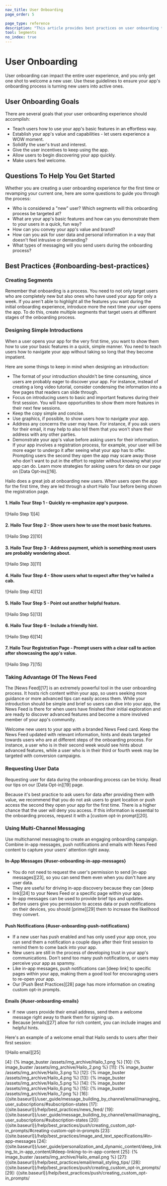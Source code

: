 ```yaml
---
nav_title: User Onboarding
page_order: 5

page_type: reference
description: "This article provides best practices on user onboarding to ensure your app's onboarding process is turning new users into active ones."
tool: Segments
no_index: true
---
```

# User Onboarding

User onboarding can impact the entire user experience, and you only get one shot to welcome a new user. Use these guidelines to ensure your app's onboarding process is turning new users into active ones.

## User Onboarding Goals

There are several goals that your user onboarding experience should accomplish:

- Teach users how to use your app's basic features in an effortless way.
- Establish your app's value and capabilities - let users experience a WOW moment.
- Solidify the user's trust and interest.
- Give the user incentives to keep using the app.
- Allow users to begin discovering your app quickly.
- Make users feel welcome.

## Questions To Help You Get Started

Whether you are creating a user onboarding experience for the first time or revamping your current one, here are some questions to guide you through the process:

- Who is considered a "new" user? Which segments will this onboarding process be targeted at?
- What are your app's basic features and how can you demonstrate them to your users in a quick, fun way?
- How can you convey your app's value and brand?
- How can you ask for user data and personal information in a way that doesn't feel intrusive or demanding?
- What types of messaging will you send users during the onboarding process?

## Best Practices {#onboarding-best-practices}

### Creating Segments

Remember that onboarding is a process. You need to not only target users who are completely new but also  ones who have used your app for only a week. If you aren't able to highlight all the features you want during the initial onboarding experience, introduce more the next time your user opens the app. To do this, create multiple segments that target users at different stages of the onboarding process.

### Designing Simple Introductions

When a user opens your app for the very first time, you want to show them how to use your basic features in a quick, simple manner. You need to teach users how to navigate your app without taking so long that they become impatient.

Here are some things to keep in mind when designing an introduction:

- The format of your introduction shouldn't be time consuming, since users are probably eager to discover your app. For instance, instead of creating a long video tutorial, consider condensing the information into a few pages that readers can slide through.
- Focus on introducing users to basic and important features during their first session. You will have opportunities to show them more features in their next few sessions.
- Keep the copy simple and concise.
- Use graphics, if possible, to show users how to navigate your app.
- Address any concerns the user may have. For instance, if you ask users for their email, it may help to also tell them that you won't share their address with any other parties.
- Demonstrate your app's value before asking users for their information. If your app involves a registration process, for example, your user will be more eager to undergo it after seeing what your app has to offer. Prompting users the second they open the app may scare away those who don't want to put in the effort to register without knowing what your app can do. Learn more strategies for asking users for data on our page on [Data Opt-ins][16].

Hailo does a great job at onboarding new users. When users open the app for the first time, they are led through a short Hailo Tour before being shown the registration page.

#### 1. Hailo Tour Step 1 - Quickly re-emphasize app's purpose.

![Hailo Step 1][4]

#### 2. Hailo Tour Step 2 - Show users how to use the most basic features.

![Hailo Step 2][10]

#### 3. Hailo Tour Step 3 - Address payment, which is something most users are probably wondering about.

![Hailo Step 3][11]

#### 4. Hailo Tour Step 4 - Show users what to expect after they've hailed a cab.

![Hailo Step 4][12]

#### 5. Hailo Tour Step 5 - Point out another helpful feature.

![Hailo Step 5][13]

#### 6. Hailo Tour Step 6 - Include a friendly hint.

![Hailo Step 6][14]

#### 7. Hailo Tour Registration Page - Prompt users with a clear call to action after showcasing the app's value.

![Hailo Step 7][15]

### Taking Advantage Of The News Feed

The [News Feed][17] is an extremely powerful tool in the user onboarding process. It hosts rich content within your app, so users seeking more guidance or more advanced tips can easily access them. While your introduction should be simple and brief so users can dive into your app, the News Feed is there for when users have finished their initial exploration and are ready to discover advanced features and become a more involved member of your app's community.

Welcome new users to your app with a branded News Feed card. Keep the News Feed updated with relevant information, hints and deals targeted towards users who are at different steps of the onboarding process. For instance, a user who is in their second week would see hints about advanced features, while a user who is in their third or fourth week may be targeted with conversion campaigns.

### Requesting User Data

Requesting user for data during the onboarding process can be tricky. Read our tips on our [Data Opt-in][19] page.

Because it's best practice to ask users for data after providing them with value, we recommend that you do not ask users to grant location or push access the second they open your app for the first time. There is a higher chance that the user will deny you access. If this information is essential to the onboarding process, request it with a [custom opt-in prompt][20].

### Using Multi-Channel Messaging

Use multichannel messaging to create an engaging onboarding campaign. Combine in-app messages, push notifications and emails with News Feed content to capture your users' attention right away.

#### In-App Messages {#user-onboarding-in-app-messages}

- You do not need to request the user's permission to send [in-app messages][23], so you can send them even when you don't have any user data.
- They are useful for driving in-app discovery because they can [deep link][24] to your News Feed or a specific page within your app.
- In-app messages can be used to provide brief tips and updates.
- Before users give you permission to access data or push notifications on their devices, you should [prime][29] them to increase the likelihood they convert.

#### Push Notifications {#user-onboarding-push-notifications}

- If a new user has push enabled and has only used your app once, you can send them a notification a couple days after their first session to remind them to come back into your app.
- New users are still in the process of developing trust in your app's communications. Don't send too many push notifications, or users may perceive your app as spammy.
- Like in-app messages, push notifications can [deep link] to specific pages within your app, making them a good tool for encouraging users to re-open your app.
- Our [Push Best Practices][28] page has more information on creating custom opt-in prompts.

#### Emails {#user-onboarding-emails}

- If new users provide their email address, send them a welcome message right away to thank them for signing up.
- Because [emails][27] allow for rich content, you can include images and helpful hints.

Here's an example of a welcome email that Hailo sends to users after their first session:

![Hailo email][25]


[4]: {% image_buster /assets/img_archive/Hailo_1.png %}
[10]: {% image_buster /assets/img_archive/Hailo_2.png %}
[11]: {% image_buster /assets/img_archive/Hailo_3.png %}
[12]: {% image_buster /assets/img_archive/Hailo_4.png %}
[13]: {% image_buster /assets/img_archive/Hailo_5.png %}
[14]: {% image_buster /assets/img_archive/Hailo_6.png %}
[15]: {% image_buster /assets/img_archive/Hailo_7.png %}
[16]: {{site.baseurl}}/user_guide/message_building_by_channel/email/managing_user_subscriptions/#subscription-states
[17]: {{site.baseurl}}/help/best_practices/news_feed/
[19]: {{site.baseurl}}/user_guide/message_building_by_channel/email/managing_user_subscriptions/#subscription-states
[20]: {{site.baseurl}}/help/best_practices/push/creating_custom_opt-in_prompts/#creating-custom-opt-in-prompts
[23]: {{site.baseurl}}/help/best_practices/image_and_text_specifications/#in-app-messages
[24]: {{site.baseurl}}/user_guide/personalization_and_dynamic_content/deep_linking_to_in-app_content/#deep-linking-to-in-app-content
[25]: {% image_buster /assets/img_archive/Hailo_email.png %}
[27]: {{site.baseurl}}/help/best_practices/email/email_styling_tips/
[28]: {{site.baseurl}}/help/best_practices/push/creating_custom_opt-in_prompts/
[29]: {{site.baseurl}}/help/best_practices/push/creating_custom_opt-in_prompts/

